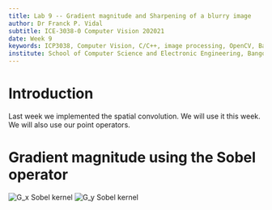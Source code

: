 ```yaml
---
title: Lab 9 -- Gradient magnitude and Sharpening of a blurry image
author: Dr Franck P. Vidal
subtitle: ICE-3038-0 Computer Vision 202021
date: Week 9
keywords: ICP3038, Computer Vision, C/C++, image processing, OpenCV, Bangor University, School of Computer Science and Electronic Engineering
institute: School of Computer Science and Electronic Engineering, Bangor University
---
```


# Introduction

Last week we implemented the spatial convolution. We will use it this week. We will also use our point operators.

# Gradient magnitude using the Sobel operator

<img src="https://render.githubusercontent.com/render/math?math=\mathbf{G}_x=\left[\begin{array}{ccc}+1&0&-1\\+2&0&-2\\+1&0&-1\\\end{array}\right]" alt="G_x Sobel kernel" />

<img src="https://render.githubusercontent.com/render/math?math=\mathbf{G}_y=\left[\begin{array}{ccc}+1&+2&+1\\0&0&0\\-1&-2&-1\\\end{array}\right]" alt="G_y Sobel kernel" />
